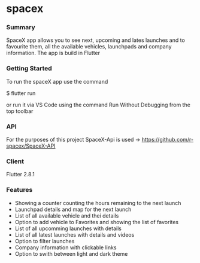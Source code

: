 # spacex

### Summary

SpaceX app allows you to see next, upcoming and lates launches and to favourite them, all the available vehicles, launchpads and company information. The app is build in Flutter

### Getting Started

To run the spaceX app use the command 

$ flutter run 

or run it via VS Code using the command Run Without Debugging from the top toolbar

### API

For the purposes of this project SpaceX-Api is used -> https://github.com/r-spacex/SpaceX-API

### Client

Flutter 2.8.1
### Features

- Showing a counter counting the hours remaining to the next launch
- Launchpad details and map for the next launch
- List of all available vehicle and thei details
- Option to add vehicle to Favorites and showing the list of favorites
- List of all upcomming launches with details 
- List of all latest launches with details and videos
- Option to filter launches
- Company information with clickable links
- Option to swith between light and dark theme
